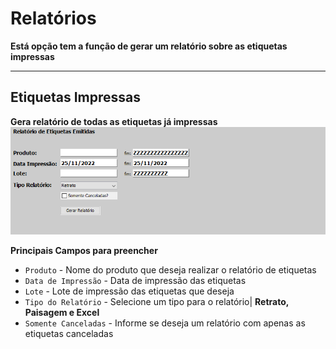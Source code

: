 # Relatórios
**Está opção tem a função de gerar um relatório sobre as etiquetas impressas**
***
## Etiquetas Impressas
**Gera relatório de todas as etiquetas já impressas**
![](./img/tarefa/imagem5.png)

**Principais Campos para preencher**

- `Produto` - Nome do produto que deseja realizar o relatório de etiquetas
- `Data de Impressão` - Data de impressão das etiquetas
- `Lote` - Lote de impressão das etiquetas que deseja 
- `Tipo do Relatório` - Selecione um tipo para o relatório| **Retrato, Paisagem e Excel**
- `Somente Canceladas` - Informe se deseja um relatório com apenas as etiquetas canceladas